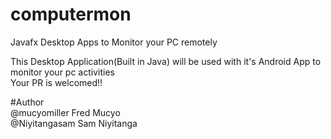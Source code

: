 # computermon
Javafx Desktop Apps to Monitor your PC remotely

This Desktop Application(Built in Java) will be used with it's Android App to monitor your pc activities   
Your PR is welcomed!!

#Author   
@mucyomiller Fred Mucyo   
@Niyitangasam Sam Niyitanga
